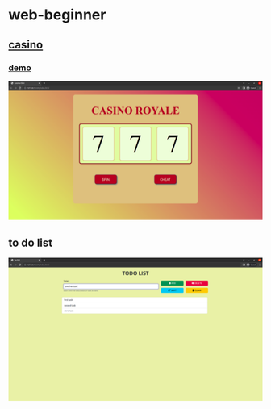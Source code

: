 # web-beginner

## [casino](https://casino-slot.surge.sh/)                                                                 
### [demo](https://casino-slot.surge.sh/)
![casino screenshot](https://github.com/ayechico21/web-beginner/blob/main/casino-slot-machine/Screenshot.png?raw=true)

## to do list
![to do list screenshot](https://github.com/ayechico21/web-beginner/blob/main/to-do-list/Screenshot.png?raw=true)

